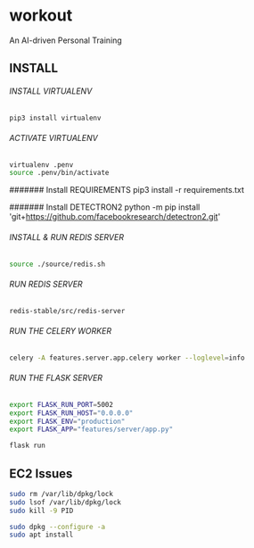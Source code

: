 # workout
An AI-driven Personal Training

## INSTALL

###### INSTALL VIRTUALENV
```bash
pip3 install virtualenv
```

###### ACTIVATE VIRTUALENV
```bash
virtualenv .penv
source .penv/bin/activate
```

####### Install REQUIREMENTS
pip3 install -r requirements.txt

####### Install DETECTRON2
python -m pip install 'git+https://github.com/facebookresearch/detectron2.git'

###### INSTALL & RUN REDIS SERVER
```bash
source ./source/redis.sh
```
###### RUN REDIS SERVER
```bash
redis-stable/src/redis-server
```

###### RUN THE CELERY WORKER
```bash
celery -A features.server.app.celery worker --loglevel=info
```

###### RUN THE FLASK SERVER
```bash
export FLASK_RUN_PORT=5002
export FLASK_RUN_HOST="0.0.0.0"
export FLASK_ENV="production"
export FLASK_APP="features/server/app.py"

flask run
```

## EC2 Issues
```bash
sudo rm /var/lib/dpkg/lock
sudo lsof /var/lib/dpkg/lock
sudo kill -9 PID

sudo dpkg --configure -a
sudo apt install
```

